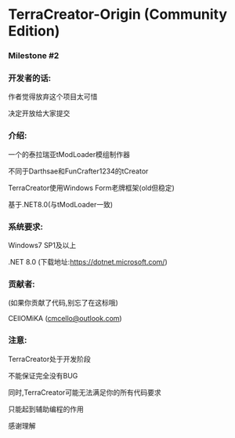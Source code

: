# TerraCreator-Origin (Community Edition)

### Milestone #2

### 开发者的话:

作者觉得放弃这个项目太可惜

决定开放给大家提交

### 介绍:

一个的泰拉瑞亚tModLoader模组制作器

不同于Darthsae和FunCrafter1234的tCreator

TerraCreator使用Windows Form老牌框架(old但稳定)

基于.NET8.0(与tModLoader一致)

### 系统要求:

Windows7 SP1及以上

.NET 8.0  (下载地址:https://dotnet.microsoft.com/)

### 贡献者:

(如果你贡献了代码,别忘了在这标哦)

CEllOMiKA (cmcello@outlook.com)

### 注意:

TerraCreator处于开发阶段

不能保证完全没有BUG

同时,TerraCreator可能无法满足你的所有代码要求

只能起到辅助编程的作用 

感谢理解

